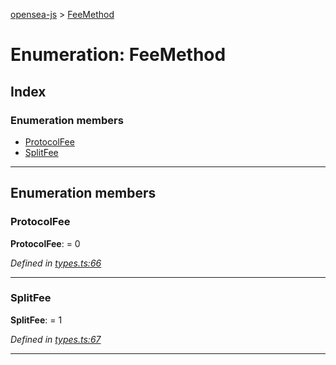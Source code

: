 [opensea-js](../README.md) > [FeeMethod](../enums/feemethod.md)

# Enumeration: FeeMethod

## Index

### Enumeration members

* [ProtocolFee](feemethod.md#protocolfee)
* [SplitFee](feemethod.md#splitfee)

---

## Enumeration members

<a id="protocolfee"></a>

###  ProtocolFee

**ProtocolFee**:  = 0

*Defined in [types.ts:66](https://github.com/ProjectOpenSea/opensea-js/blob/d1fd63a/src/types.ts#L66)*

___
<a id="splitfee"></a>

###  SplitFee

**SplitFee**:  = 1

*Defined in [types.ts:67](https://github.com/ProjectOpenSea/opensea-js/blob/d1fd63a/src/types.ts#L67)*

___

